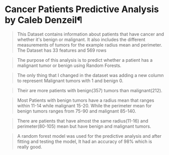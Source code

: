 # Cancer Patients Predictive Analysis by Caleb Denzeil¶

> This Dataset contains information about patients that have cancer and whether it's benign or malignant. It also includes the different measurements of tumors for the example radius mean and perimeter. The Dataset has 33 features and 569 rows

> The purpose of this analysis is to predict whether a patient has a malignant tumor or benign using Random Forests.

> The only thing that I changed in the dataset was adding a new column to represent Malignant tumors with 1 and benign 0.

> Their are more patients with benign(357) tumors than  malignant(212).

> Most Patients with benign tumors have a radius mean that ranges within 11-14 while malignant 15-20. While the perimeter mean for benign tumors ranges from 75-90 and malignant 85-140.

> There are patients that have almost the same radius(11-16) and perimeter(80-105) mean but have benign and malignant tumors.

>A random forest model was used for the predictive analysis and after fitting and testing the model, It had an accuracy of 98% which is really good.